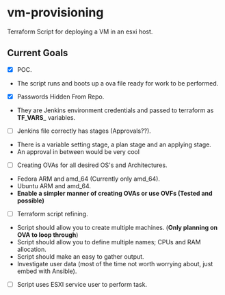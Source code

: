 # vm-provisioning
Terraform Script for deploying a VM in an esxi host.

## Current Goals
- [x] POC.
- The script runs and boots up a ova file ready for work to be performed.
- [x] Passwords Hidden From Repo.
- They are Jenkins environment credentials and passed to terraform as **TF_VARS_** variables.
- [ ] Jenkins file correctly has stages (Approvals??).
- There is a variable setting stage, a plan stage and an applying stage.
- An approval in between would be very cool
- [ ] Creating OVAs for all desired OS's and Architectures.
- Fedora ARM and amd_64 (Currently only amd_64).
- Ubuntu ARM and amd_64.
- **Enable a simpler manner of creating OVAs or use OVFs (Tested and possible)**
- [ ] Terraform script refining.
- Script should allow you to create multiple machines. (**Only planning on OVA to loop through**)
- Script should allow you to define multiple names; CPUs and RAM allocation.
- Script should make an easy to gather output.
- Investigate user data (most of the time not worth worrying about, just embed with Ansible).
- [ ] Script uses ESXI service user to perform task.
